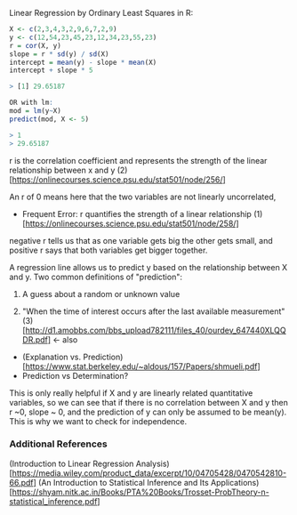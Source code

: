 Linear Regression by Ordinary Least Squares in R: 
```R
X <- c(2,3,4,3,2,9,6,7,2,9)
y <- c(12,54,23,45,23,12,34,23,55,23)
r = cor(X, y)
slope = r * sd(y) / sd(X)
intercept = mean(y) - slope * mean(X)
intercept + slope * 5

> [1] 29.65187

OR with lm:
mod = lm(y~X)
predict(mod, X <- 5)

> 1 
> 29.65187
```

r is the correlation coefficient and represents the strength of the linear relationship between x and y (2)[https://onlinecourses.science.psu.edu/stat501/node/256/]

An r of 0 means here that the two variables are not linearly uncorrelated, 
* Frequent Error: r quantifies the strength of a linear relationship (1)[https://onlinecourses.science.psu.edu/stat501/node/258/] 

negative r tells us that as one variable gets big the other gets small, and positive r says that both variables get bigger together. 

A regression line allows us to predict y based on the relationship between X and y. 
Two common definitions of "prediction":
1. A guess about a random or unknown value

2. "When the time of interest occurs after the last available
measurement" (3)[http://d1.amobbs.com/bbs_upload782111/files_40/ourdev_647440XLQQDR.pdf] <- also 

* (Explanation vs. Prediction)[https://www.stat.berkeley.edu/~aldous/157/Papers/shmueli.pdf]
* Prediction vs Determination?


This is only really helpful if X and y are linearly related quantitative variables, so we can see that if there is no correlation between X and y then r ~0, slope ~ 0, and the prediction of y can only be assumed to be mean(y). This is why we want to check for independence. 


### Additional References
(Introduction to Linear Regression Analysis)[https://media.wiley.com/product_data/excerpt/10/04705428/0470542810-66.pdf]
(An Introduction to Statistical Inference and Its Applications)[https://shyam.nitk.ac.in/Books/PTA%20Books/Trosset-ProbTheory-n-statistical_inference.pdf]

